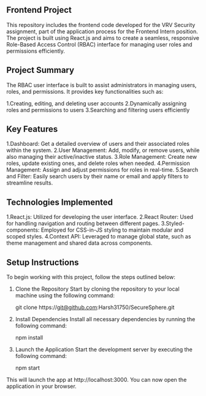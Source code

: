 ## Frontend Project
This repository includes the frontend code developed for the VRV Security assignment, part of the application process for the Frontend Intern position. The project is built using React.js and aims to create a seamless, responsive Role-Based Access Control (RBAC) interface for managing user roles and permissions efficiently.

## Project Summary
The RBAC user interface is built to assist administrators in managing users, roles, and permissions. It provides key functionalities such as:

1.Creating, editing, and deleting user accounts
2.Dynamically assigning roles and permissions to users
3.Searching and filtering users efficiently

## Key Features
1.Dashboard: Get a detailed overview of users and their associated roles within the system.
2.User Management: Add, modify, or remove users, while also managing their active/inactive status.
3.Role Management: Create new roles, update existing ones, and delete roles when needed.
4.Permission Management: Assign and adjust permissions for roles in real-time.
5.Search and Filter: Easily search users by their name or email and apply filters to streamline results.

## Technologies Implemented
1.React.js: Utilized for developing the user interface.
2.React Router: Used for handling navigation and routing between different pages.
3.Styled-components: Employed for CSS-in-JS styling to maintain modular and scoped styles.
4.Context API: Leveraged to manage global state, such as theme management and shared data across components.

## Setup Instructions
To begin working with this project, follow the steps outlined below:

1. Clone the Repository
Start by cloning the repository to your local machine using the following command:
     
    git clone https://git@github.com:Harsh31750/SecureSphere.git


2. Install Dependencies
Install all necessary dependencies by running the following command:

    npm install
  
3. Launch the Application
Start the development server by executing the following command:

    npm start


This will launch the app at http://localhost:3000. You can now open the application in your browser.
